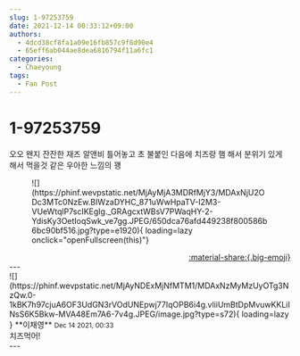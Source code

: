 ```yaml
---
slug: 1-97253759
date: 2021-12-14 00:33:12+09:00
authors:
  - 4dcd38cf8fa1a09e16fb857c9f8d90e4
  - 65eff6ab044ae8dea6816794f11a6fc1
categories:
  - Chaeyoung
tags:
  - Fan Post
---
```


# 1-97253759

<div class="post-container" markdown="1">
<div class="content-container md-sidebar__scrollwrap" markdown="1">

오오 왠지 잔잔한 재즈 알앤비 틀어놓고 초 불붙인 다음에 치즈랑 햄 해서 분위기 있게 해서 먹을것 같은 우아한 느낌의 꽹
<figure markdown="1">
![](https://phinf.wevpstatic.net/MjAyMjA3MDRfMjY3/MDAxNjU2ODc3MTc0NzEw.BIWzaDYHC_871uWwHpaTV-I2M3-VUeWtqlP7scIKEgIg._GRAgcxtWBsV7PWaqHY-2-YdisKy3OetIoqSwk_ve7gg.JPEG/650dca76afd449238f800586b6bc90bf516.jpg?type=e1920){ loading=lazy onclick="openFullscreen(this)"}
</figure>


</div>
</div>

<div style="text-align: right;" markdown="1">
<a href="https://weverse.io/fromis9/fanpost/1-97253759" style="text-align: right;">:material-share:{.big-emoji}</a>
</div>
---

<div class="comments-container md-sidebar__scrollwrap" markdown="1">
<div class="comment" markdown="1">
<div class='id-container' markdown="1">
![](https://phinf.wevpstatic.net/MjAyNDExMjNfMTM1/MDAxNzMyMzUyOTg3NzQw.0-1kBK7h97cjuA6OF3UdGN3rVOdUNEpwj77IqOPB6i4g.vliiUmBtDpMvuwKKLiINsS6K5Bkw-MVA48Em7A6-7v4g.JPEG/image.jpg?type=s72){ loading=lazy }
**<span class="artist">이채영</span>** <small>Dec 14 2021, 00:33</small><br>
</div>
<div class='comment-body' markdown="1">
치즈먹어!
</div>
</div>
</div>
---
